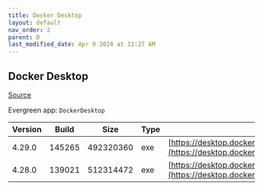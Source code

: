 ```yaml
---
title: Docker Desktop
layout: default
nav_order: 2
parent: D
last_modified_date: Apr 9 2024 at 12:27 AM
---
```


## Docker Desktop

[Source](https://www.docker.com/products/docker-desktop/)

Evergreen app: `DockerDesktop`

| Version | Build  | Size      | Type | URI                                                                                                                                                                    |
| ------- | ------ | --------- | ---- | ---------------------------------------------------------------------------------------------------------------------------------------------------------------------- |
| 4.29.0  | 145265 | 492320360 | exe  | [https://desktop.docker.com/win/main/amd64/145265/Docker%20Desktop%20Installer.exe](https://desktop.docker.com/win/main/amd64/145265/Docker%20Desktop%20Installer.exe) |
| 4.28.0  | 139021 | 512314472 | exe  | [https://desktop.docker.com/win/main/amd64/139021/Docker%20Desktop%20Installer.exe](https://desktop.docker.com/win/main/amd64/139021/Docker%20Desktop%20Installer.exe) |
